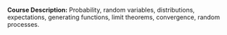 **Course Description:** Probability, random variables, distributions, expectations, generating functions, limit theorems, convergence, random processes.
